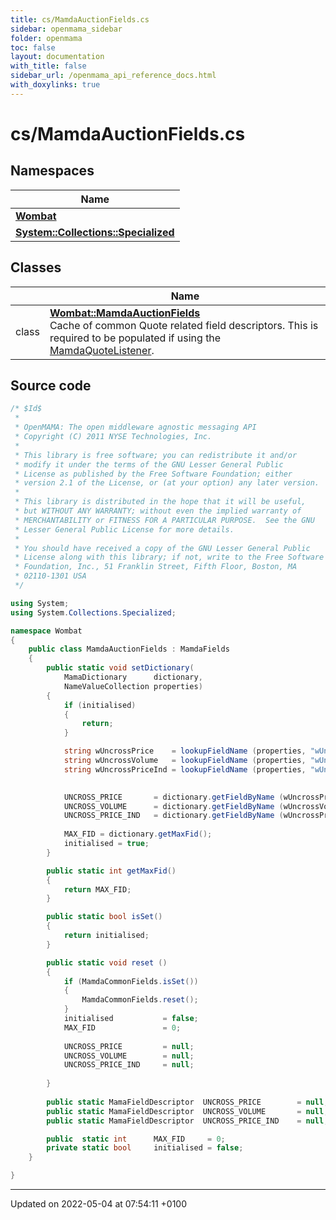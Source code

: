 ```yaml
---
title: cs/MamdaAuctionFields.cs
sidebar: openmama_sidebar
folder: openmama
toc: false
layout: documentation
with_title: false
sidebar_url: /openmama_api_reference_docs.html
with_doxylinks: true
---
```


# cs/MamdaAuctionFields.cs



## Namespaces

| Name           |
| -------------- |
| **[Wombat](namespaceWombat.html)**  |
| **[System::Collections::Specialized](namespaceSystem_1_1Collections_1_1Specialized.html)**  |

## Classes

|                | Name           |
| -------------- | -------------- |
| class | **[Wombat::MamdaAuctionFields](classWombat_1_1MamdaAuctionFields.html)** <br>Cache of common Quote related field descriptors. This is required to be populated if using the [MamdaQuoteListener]().  |




## Source code

```csharp
/* $Id$
 *
 * OpenMAMA: The open middleware agnostic messaging API
 * Copyright (C) 2011 NYSE Technologies, Inc.
 *
 * This library is free software; you can redistribute it and/or
 * modify it under the terms of the GNU Lesser General Public
 * License as published by the Free Software Foundation; either
 * version 2.1 of the License, or (at your option) any later version.
 *
 * This library is distributed in the hope that it will be useful,
 * but WITHOUT ANY WARRANTY; without even the implied warranty of
 * MERCHANTABILITY or FITNESS FOR A PARTICULAR PURPOSE.  See the GNU
 * Lesser General Public License for more details.
 *
 * You should have received a copy of the GNU Lesser General Public
 * License along with this library; if not, write to the Free Software
 * Foundation, Inc., 51 Franklin Street, Fifth Floor, Boston, MA
 * 02110-1301 USA
 */

using System;
using System.Collections.Specialized;

namespace Wombat
{
    public class MamdaAuctionFields : MamdaFields
    {
        public static void setDictionary(
            MamaDictionary      dictionary,
            NameValueCollection properties)
        {
            if (initialised)
            {
                return;
            }

            string wUncrossPrice    = lookupFieldName (properties, "wUncrossPrice");
            string wUncrossVolume   = lookupFieldName (properties, "wUncrossVolume");
            string wUncrossPriceInd = lookupFieldName (properties, "wUncrossPriceInd");
            

            UNCROSS_PRICE       = dictionary.getFieldByName (wUncrossPrice);
            UNCROSS_VOLUME      = dictionary.getFieldByName (wUncrossVolume);
            UNCROSS_PRICE_IND   = dictionary.getFieldByName (wUncrossPriceInd);
            
            MAX_FID = dictionary.getMaxFid();
            initialised = true;
        }

        public static int getMaxFid()
        {
            return MAX_FID;
        }

        public static bool isSet()
        {
            return initialised;
        }

        public static void reset ()
        {
            if (MamdaCommonFields.isSet())
            {
                MamdaCommonFields.reset();
            }
            initialised           = false;
            MAX_FID               = 0;
        
            UNCROSS_PRICE         = null;
            UNCROSS_VOLUME        = null;
            UNCROSS_PRICE_IND     = null;
            
        }
        
        public static MamaFieldDescriptor  UNCROSS_PRICE        = null;
        public static MamaFieldDescriptor  UNCROSS_VOLUME       = null;
        public static MamaFieldDescriptor  UNCROSS_PRICE_IND    = null;

        public  static int      MAX_FID     = 0;
        private static bool     initialised = false;
    }

}
```


-------------------------------

Updated on 2022-05-04 at 07:54:11 +0100
